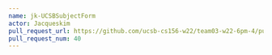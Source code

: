```yaml
---
name: jk-UCSBSubjectForm
actor: Jacqueskim
pull_request_url: https://github.com/ucsb-cs156-w22/team03-w22-6pm-4/pull/40
pull_request_num: 40
---
```

